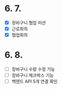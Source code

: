 # 6. 7.

- [x] 장바구니 협업 미션
- [x] 근로회의
- [x] 협업회의

# 6. 8.

- [ ] 장바구니 수량 수정 기능
- [ ] 장바구니 체크박스 기능
- [ ] 백엔드 API 5개 연결 확인
